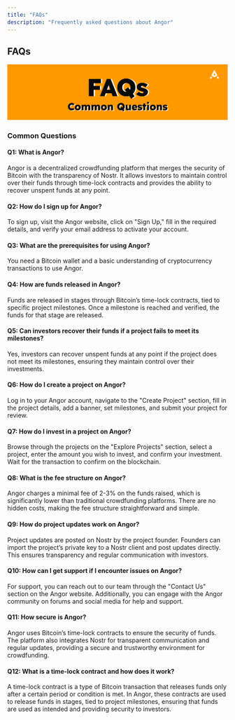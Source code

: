 ```yaml
---
title: "FAQs"
description: "Frequently asked questions about Angor"
---
```

## FAQs
![image info](./images/FAQs.png)
### Common Questions

#### Q1: What is Angor?

Angor is a decentralized crowdfunding platform that merges the security of Bitcoin with the transparency of Nostr. It allows investors to maintain control over their funds through time-lock contracts and provides the ability to recover unspent funds at any point.

#### Q2: How do I sign up for Angor?
To sign up, visit the Angor website, click on "Sign Up," fill in the required details, and verify your email address to activate your account.

#### Q3: What are the prerequisites for using Angor?
You need a Bitcoin wallet and a basic understanding of cryptocurrency transactions to use Angor.

#### Q4: How are funds released in Angor?
Funds are released in stages through Bitcoin’s time-lock contracts, tied to specific project milestones. Once a milestone is reached and verified, the funds for that stage are released.

#### Q5: Can investors recover their funds if a project fails to meet its milestones?
Yes, investors can recover unspent funds at any point if the project does not meet its milestones, ensuring they maintain control over their investments.

#### Q6: How do I create a project on Angor?
Log in to your Angor account, navigate to the "Create Project" section, fill in the project details, add a banner, set milestones, and submit your project for review.

#### Q7: How do I invest in a project on Angor?
Browse through the projects on the "Explore Projects" section, select a project, enter the amount you wish to invest, and confirm your investment. Wait for the transaction to confirm on the blockchain.

#### Q8: What is the fee structure on Angor?
Angor charges a minimal fee of 2-3% on the funds raised, which is significantly lower than traditional crowdfunding platforms. There are no hidden costs, making the fee structure straightforward and simple.

#### Q9: How do project updates work on Angor?
Project updates are posted on Nostr by the project founder. Founders can import the project’s private key to a Nostr client and post updates directly. This ensures transparency and regular communication with investors.

#### Q10: How can I get support if I encounter issues on Angor?
For support, you can reach out to our team through the "Contact Us" section on the Angor website. Additionally, you can engage with the Angor community on forums and social media for help and support.

#### Q11: How secure is Angor?
Angor uses Bitcoin’s time-lock contracts to ensure the security of funds. The platform also integrates Nostr for transparent communication and regular updates, providing a secure and trustworthy environment for crowdfunding.

#### Q12: What is a time-lock contract and how does it work?
A time-lock contract is a type of Bitcoin transaction that releases funds only after a certain period or condition is met. In Angor, these contracts are used to release funds in stages, tied to project milestones, ensuring that funds are used as intended and providing security to investors.
